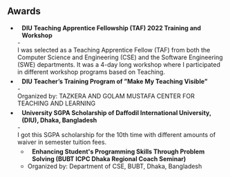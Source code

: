 ## Awards

- <h4 style="margin:0 10px 0;">DIU Teaching Apprentice Fellowship (TAF) 2022 Training and Workshop</h4>
  - <p style="margin:0 0 5px;">I was selected as a Teaching Apprentice Fellow (TAF) from both the Computer Science and Engineering (CSE) and the Software Engineering (SWE) departments. It was a 4-day long workshop where I participated in different workshop programs based on Teaching.</p>

- <h4 style="margin:0 10px 0;">DIU Teacher’s Training Program of ”Make My Teaching Visible”</h4>
  - <p style="margin:0 0 5px;">Organized by: TAZKERA AND GOLAM MUSTAFA CENTER FOR TEACHING AND LEARNING</p>

- <h4 style="margin:0 10px 0;">University SGPA Scholarship of Daffodil International University, (DIU), Dhaka, Bangladesh</h4>
  - <p style="margin:0 0 5px;">I got this SGPA scholarship for the 10th time with different amounts of waiver in semester tuition fees.</p>

  - <h4 style="margin:0 10px 0;">Enhancing Student's Programming Skills Through Problem Solving (BUBT ICPC Dhaka Regional Coach Seminar)</h4>
  - <p style="margin:0 0 5px;">Organized by: Department of CSE, BUBT, Dhaka, Bangladesh</p>

